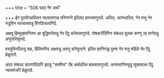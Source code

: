 +++
title = "506 पदद नेर अर्थ"

+++
ईग पुरावॆगळल्लिन व्यत्यासगळ परिगणनॆ इल्लिंद प्रारंभवागुत्तदॆ. अल्लि, आरंभदल्लि, नेर मत्तु नेर नडुविन व्यत्यासवन्नु विंगडिसलागिदॆ.

अक्षवु हिम्मुखवागिरुव आ बुद्धिमत्तॆयन्नु नेर ऎंदु करॆयलागुत्तदॆ. पोषकरॊंदिगिन संबंधद मूलक कण्णु आ मार्गवन्नु अनुसरिसुत्तदॆ.

वस्तुविनल्लियू सह, हिंतिरुगिद अक्षवन्नु अवनु करॆयुत्तानॆ. इल्लि ज्ञानिगळु पुरुष नेर मत्तु महिळॆ नेर ऎंदु हेळुत्तारॆ.

अदर संबंधद कारणदिंदागि इदन्नु "सामीप्य" ऎंब अर्थदल्लि बळसलागुत्तदॆ. अनंतवागिरुवुदु सूक्तवल्ल ऎंदु न्यायमंजरि हेळुत्तदॆ.

